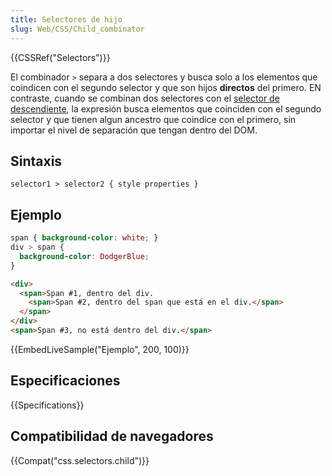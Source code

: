 ```yaml
---
title: Selectores de hijo
slug: Web/CSS/Child_combinator
---
```


{{CSSRef("Selectors")}}

El combinador `>` separa a dos selectores y busca solo a los elementos que coindicen con el segundo selector y que son hijos **directos** del primero. EN contraste, cuando se combinan dos selectores con el [selector de descendiente](/es/docs/Web/CSS/Descendant_selectors), la expresión busca elementos que coinciden con el segundo selector y que tienen algun ancestro que coindice con el primero, sin importar el nivel de separación que tengan dentro del DOM.

## Sintaxis

```
selector1 > selector2 { style properties }
```

## Ejemplo

```css
span { background-color: white; }
div > span {
  background-color: DodgerBlue;
}
```

```html
<div>
  <span>Span #1, dentro del div.
    <span>Span #2, dentro del span que está en el div.</span>
  </span>
</div>
<span>Span #3, no está dentro del div.</span>
```

{{EmbedLiveSample("Ejemplo", 200, 100)}}

## Especificaciones

{{Specifications}}

## Compatibilidad de navegadores

{{Compat("css.selectors.child")}}

